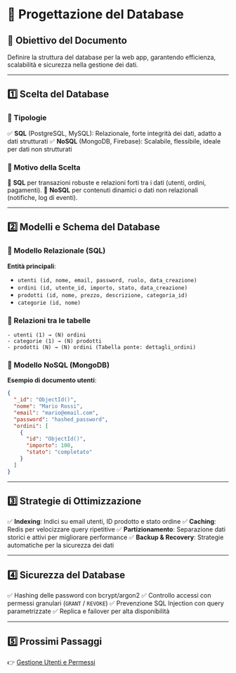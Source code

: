 # 📌 Progettazione del Database

## 🎯 Obiettivo del Documento

Definire la struttura del database per la web app, garantendo efficienza, scalabilità e sicurezza nella gestione dei dati.

---

## 1️⃣ Scelta del Database

### 🔹 Tipologie

✅ **SQL** (PostgreSQL, MySQL): Relazionale, forte integrità dei dati, adatto a dati strutturati ✅ **NoSQL** (MongoDB, Firebase): Scalabile, flessibile, ideale per dati non strutturati

### 🔹 Motivo della Scelta

📌 **SQL** per transazioni robuste e relazioni forti tra i dati (utenti, ordini, pagamenti). 📌 **NoSQL** per contenuti dinamici o dati non relazionali (notifiche, log di eventi).

---

## 2️⃣ Modelli e Schema del Database

### 🔹 Modello Relazionale (SQL)

**Entità principali**:

- `utenti (id, nome, email, password, ruolo, data_creazione)`
- `ordini (id, utente_id, importo, stato, data_creazione)`
- `prodotti (id, nome, prezzo, descrizione, categoria_id)`
- `categorie (id, nome)`

### 🔹 Relazioni tra le tabelle

```
- utenti (1) → (N) ordini
- categorie (1) → (N) prodotti
- prodotti (N) → (N) ordini (Tabella ponte: dettagli_ordini)
```

### 🔹 Modello NoSQL (MongoDB)

**Esempio di documento utenti**:

```json
{
  "_id": "ObjectId()",
  "nome": "Mario Rossi",
  "email": "mario@email.com",
  "password": "hashed_password",
  "ordini": [
    {
      "id": "ObjectId()",
      "importo": 100,
      "stato": "completato"
    }
  ]
}
```

---

## 3️⃣ Strategie di Ottimizzazione

✅ **Indexing**: Indici su email utenti, ID prodotto e stato ordine ✅ **Caching**: Redis per velocizzare query ripetitive ✅ **Partizionamento**: Separazione dati storici e attivi per migliorare performance ✅ **Backup & Recovery**: Strategie automatiche per la sicurezza dei dati

---

## 4️⃣ Sicurezza del Database

✅ Hashing delle password con bcrypt/argon2 ✅ Controllo accessi con permessi granulari (`GRANT` / `REVOKE`) ✅ Prevenzione SQL Injection con query parametrizzate ✅ Replica e failover per alta disponibilità

---

## 5️⃣ Prossimi Passaggi

👉 [Gestione Utenti e Permessi](https://chatgpt.com/c/02_Progettazione/04_Gestione_Utenti)